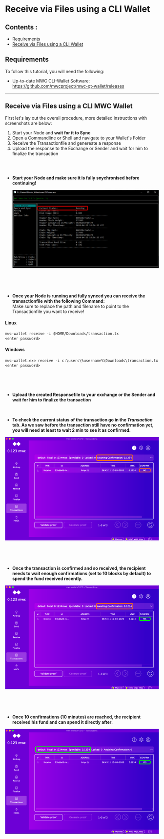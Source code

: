 # Receive via Files using a CLI Wallet  


## Contents : 
  * [Requirements](#requirements)
  * [Receive via Files using a CLI Wallet](#Receive-via-Files-using-a-CLI-Wallet)
  
## Requirements
To follow this tutorial, you will need the following:
- Up-to-date MWC CLI-Wallet Software: https://github.com/mwcproject/mwc-qt-wallet/releases


------

## Receive via Files using a CLI MWC Wallet

 
 First let's lay out the overall procedure, more detailed instructions with screenshots are below:
 
 1) Start your Node and **wait for it to Sync**
 2) Open a Commandline or Shell and navigate to your Wallet's Folder
 3) Receive the Transactionfile and genereate a response 
 4) Upload the response to the Exchange or Sender and wait for him to finalize the transaction
 
  
  <br />
  <br /> 
  
- **Start your Node and make sure it is fully snychronised before continuing!**
  
  ![nodesynced](/static/img/nodesynced.png "Node Fully Synced")  
  
  <br />
  <br /> 
  <br /> 
  
- **Once your Node is running and fully synced you can receive the transactionfile with the following Command:**
  <br />Make sure to replace the path and filename to point to the Transactionfile you want to receive!
	
	  
 #### Linux

	mwc-wallet receive -i $HOME/Downloads/transaction.tx
	<enter password>

 
 #### Windows
 
	mwc-wallet.exe receive -i c:\users\%username%\Downloads\transaction.tx
	<enter password>

  
  <br />
  <br /> 
  <br /> 
  
- **Upload the created Responsefile to your exchange or the Sender and wait for him to finalize the transaction**
  <br />
  <br /> 
  <br /> 

- **To check the current status of the transaction go in the _Transaction_ tab. As we saw before the transaction still have no confirmation yet, you will need at least to wait 2 min to see it as confirmed.**

![unconfirmed](/static/img/gui10.png "Unconfirmed")

  <br />
  <br /> 
  <br />


- **Once the transaction is confirmed and so received, the recipient needs to wait enough confirmations (set to 10 blocks by default) to spend the fund received recently.**   

![confirmed](/static/img/gui11.png "awaiting confirmations")

  <br />
  <br /> 
  <br />


- **Once 10 confirmations (10 minutes) are reached, the recipient received his fund and can spend it directly after**.   

![+10confirmation](/static/img/gui12.png "+10 confirmations")



